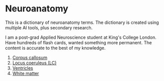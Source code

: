 # Neuroanatomy

This is a dictionary of neuroanatomy terms. The dictionary is created using multiple AI tools, plus secondary research. 

I am a post-grad Applied Neuroscience student at King's College London. Have hundreds of flash cards, wanted something more permanent. The content is accurate to the best of my knowledge. 


1. [Corpus callosum](https://github.com/sudarshana/neuroanatomy/blob/main/Corpuscallosum.md)
2. [Locus coeruleus (LC)](https://github.com/sudarshana/neuroanatomy/blob/main/Locuscoeruleus.md)
3. [Ventricles](https://github.com/sudarshana/neuroanatomy/blob/main/Ventricles.md) 
4. [White matter](https://github.com/sudarshana/neuroanatomy/blob/main/Whitematter.md)
